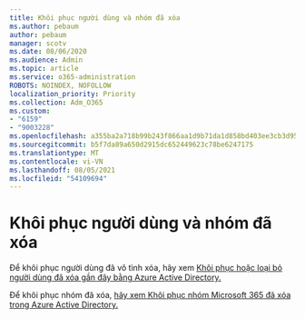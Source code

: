 ```yaml
---
title: Khôi phục người dùng và nhóm đã xóa
ms.author: pebaum
author: pebaum
manager: scotv
ms.date: 08/06/2020
ms.audience: Admin
ms.topic: article
ms.service: o365-administration
ROBOTS: NOINDEX, NOFOLLOW
localization_priority: Priority
ms.collection: Adm_O365
ms.custom:
- "6159"
- "9003228"
ms.openlocfilehash: a355ba2a718b99b243f866aa1d9b71da1d858bd403ee3cb3d95e06723eea83ab
ms.sourcegitcommit: b5f7da89a650d2915dc652449623c78be6247175
ms.translationtype: MT
ms.contentlocale: vi-VN
ms.lasthandoff: 08/05/2021
ms.locfileid: "54109694"
---
```

# <a name="restore-deleted-users-and-groups"></a>Khôi phục người dùng và nhóm đã xóa

Để khôi phục người dùng đã vô tình xóa, hãy xem [Khôi phục hoặc loại bỏ người dùng đã xóa gần đây bằng Azure Active Directory.](https://docs.microsoft.com/azure/active-directory/fundamentals/active-directory-users-restore?context=azure/active-directory/users-groups-roles/context/ugr-context)

Để khôi phục nhóm đã xóa, [hãy xem Khôi phục nhóm Microsoft 365 đã xóa trong Azure Active Directory.](https://docs.microsoft.com/azure/active-directory/users-groups-roles/groups-restore-deleted)